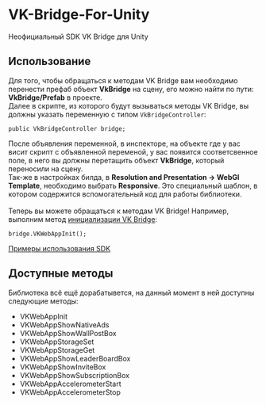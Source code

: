 # VK-Bridge-For-Unity
Неофициальный SDK VK Bridge для Unity

## Использование
Для того, чтобы обращаться к методам VK Bridge вам необходимо перенести префаб объект **VkBridge** на сцену, его можно найти по пути: **VkBridge/Prefab** в проекте.<br>
Далее в скрипте, из которого будут вызываться методы VK Bridge, вы должны указать переменную с типом ```VkBridgeController```:<br>
```
public VkBridgeController bridge;
```
После объявления переменной, в инспекторе, на объекте где у вас висит скрипт с объявленной переменой, у вас появится соответсвенное поле, в него вы должны перетащить объект **VkBridge**, который переносили на сцену.<br>
Так-же в настройках билда, в **Resolution and Presentation -> WebGl Template**, необходимо выбрать **Responsive**. Это специальный шаблон, в котором содержится вспомогательный код для работы библиотеки.<br><br>
Теперь вы можете обращаться к методам VK Bridge! Например, выполним метод <a href="https://dev.vk.com/bridge/VKWebAppInit">инициализации VK Bridge</a>:<br>
```
bridge.VKWebAppInit();
```
<a href="https://github.com/AntonRls/VK-Bridge-For-Unity/blob/main/Examples.md">Примеры использования SDK</a>
## Доступные методы
Библиотека всё ещё дорабатывется, на данный момент в ней доступны следующие методы:<br>
<ul>
  <li>VKWebAppInit
  <li>VKWebAppShowNativeAds
  <li>VKWebAppShowWallPostBox
  <li>VKWebAppStorageSet
  <li>VKWebAppStorageGet
  <li>VKWebAppShowLeaderBoardBox
  <li>VKWebAppShowInviteBox
  <li>VKWebAppShowSubscriptionBox
  <li>VKWebAppAccelerometerStart
  <li>VKWebAppAccelerometerStop
</ul>

